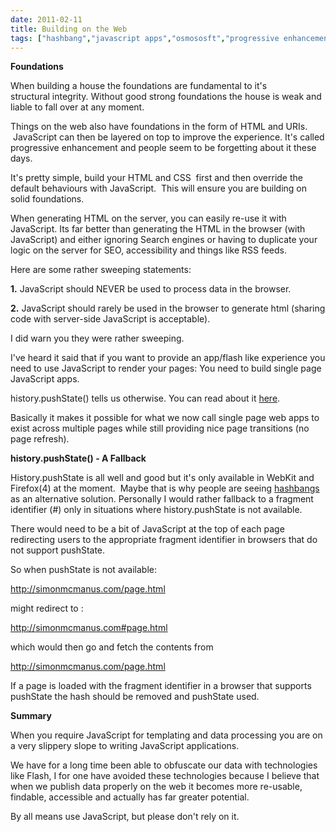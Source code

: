 ```yaml
---
date: 2011-02-11
title: Building on the Web
tags: ["hashbang","javascript apps","osmososft","progressive enhancement","pushState","web apps","post", "web"]
---
```

**Foundations**  
  
When building a house the foundations are fundamental to it's structural integrity. Without good strong foundations the house is weak and liable to fall over at any moment.  
  
Things on the web also have foundations in the form of HTML and URIs.  JavaScript can then be layered on top to improve the experience. It's called progressive enhancement and people seem to be forgetting about it these days.  
  
It's pretty simple, build your HTML and CSS  first and then override the default behaviours with JavaScript.  This will ensure you are building on solid foundations.  
  
When generating HTML on the server, you can easily re-use it with JavaScript. Its far better than generating the HTML in the browser (with JavaScript) and either ignoring Search engines or having to duplicate your logic on the server for SEO, accessibility and things like RSS feeds.  
  
  
  
Here are some rather sweeping statements:  
  
**1.** JavaScript should NEVER be used to process data in the browser.  
  
**2\.** JavaScript should rarely be used in the browser to generate html (sharing code with server-side JavaScript is acceptable).  
  
I did warn you they were rather sweeping.  
  
I've heard it said that if you want to provide an app/flash like experience you need to use JavaScript to render your pages: You need to build single page JavaScript apps.  
  
history.pushState() tells us otherwise. You can read about it [here](https://developer.mozilla.org/en/DOM/Manipulating_the_browser_history "history.pushState docs").  
  
Basically it makes it possible for what we now call single page web apps to exist across multiple pages while still providing nice page transitions (no page refresh).  
  
**history.pushState() - A Fallback**  
  
History.pushState is all well and good but it's only available in WebKit and Firefox(4) at the moment.  Maybe that is why people are seeing [hashbangs](http://www.isolani.co.uk/blog/javascript/BreakingTheWebWithHashBangs) as an alternative solution. Personally I would rather fallback to a fragment identifier (#) only in situations where history.pushState is not available.  
  
There would need to be a bit of JavaScript at the top of each page redirecting users to the appropriate fragment identifier in browsers that do not support pushState.  
  
So when pushState is not available:  
  
http://simonmcmanus.com/page.html  
  
might redirect to :  
  
http://simonmcmanus.com#page.html  
  
which would then go and fetch the contents from  
  
http://simonmcmanus.com/page.html  
  
If a page is loaded with the fragment identifier in a browser that supports pushState the hash should be removed and pushState used.  
  
**Summary**  
  
When you require JavaScript for templating and data processing you are on a very slippery slope to writing JavaScript applications.  
  
We have for a long time been able to obfuscate our data with technologies like Flash, I for one have avoided these technologies because I believe that when we publish data properly on the web it becomes more re-usable, findable, accessible and actually has far greater potential.  
  
By all means use JavaScript, but please don't rely on it.

        